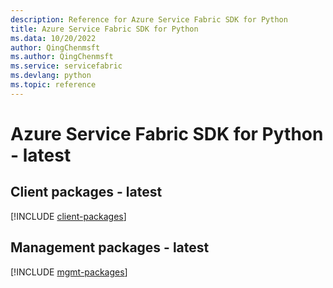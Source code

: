 ```yaml
---
description: Reference for Azure Service Fabric SDK for Python
title: Azure Service Fabric SDK for Python
ms.data: 10/20/2022
author: QingChenmsft
ms.author: QingChenmsft
ms.service: servicefabric
ms.devlang: python
ms.topic: reference
---
```

# Azure Service Fabric SDK for Python - latest

## Client packages - latest
[!INCLUDE [client-packages](service-fabric-client-index.md)]
## Management packages - latest
[!INCLUDE [mgmt-packages](service-fabric-mgmt-index.md)]